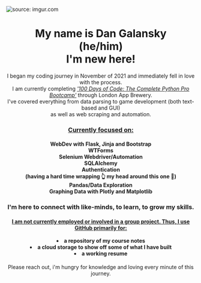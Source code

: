<img href="https://imgur.com/GorCOKi"><img src="https://i.imgur.com/GorCOKi.jpg" title="source: imgur.com"></img>
<h1 align="center">My name is Dan Galansky<br>
(he/him)
<br>I'm new here!</h1> 
<p align="center">I began my coding journey in November of 2021 and immediately fell in love with the process.<br> 
  I am currently completing <ins><em>'100 Days of Code: The Complete Python Pro Bootcamp'</em></ins> through London App Brewery.<br>
I've covered everything from data parsing to game development (both text-based and GUI)<br> as well as web scraping and automation.<br></p>
<h3 align="center"><ins>Currently focused on:</ins></h3>
<h4 align="center">
WebDev with Flask, Jinja and Bootstrap<br>
WTForms<br>
Selenium Webdriver/Automation<br>
SQLAlchemy<br>
Authentication<br>
(having a hard time wrapping 👆 my head around this one 😬)<br>
Pandas/Data Exploration<br>
Graphing Data with Plotly and Matplotlib<br>
<h3 align="center">I'm here to connect with like-minds, to learn, to grow my skills.</h3>
<h4 align="center"><ins>I am not currently employed or involved in a group project. Thus, I use GitHub primarily for:</ins><br> 
  <br>
  <li>a repository of my course notes
  <li>a cloud storage to show off some of what I have built 
  <li>a working resume
  </ul>  
</h4>
<p align="center">Please reach out, i'm hungry for knowledge and loving every minute of this journey.</p>

